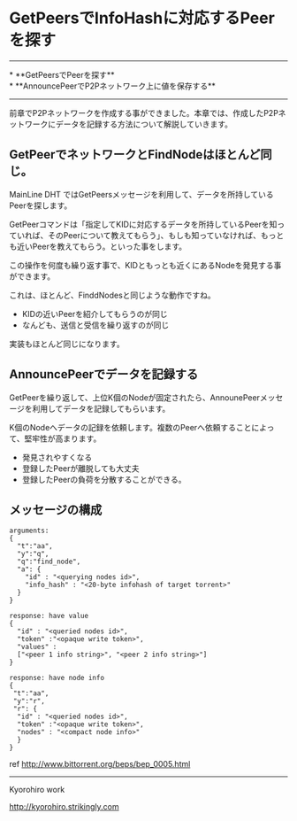 # GetPeersでInfoHashに対応するPeerを探す
<hr>
* **GetPeersでPeerを探す**
<br>
* **AnnouncePeerでP2Pネットワーク上に値を保存する**
<br>
<hr>

前章でP2Pネットワークを作成する事ができました。本章では、作成したP2Pネットワークにデータを記録する方法について解説していきます。


## GetPeerでネットワークとFindNodeはほとんど同じ。

MainLine DHT ではGetPeersメッセージを利用して、データを所持しているPeerを探します。

GetPeerコマンドは「指定してKIDに対応するデータを所持しているPeerを知っていれば、そのPeerについて教えてもらう」、もしも知っていなければ、もっとも近いPeerを教えてもらう。といった事をします。

この操作を何度も繰り返す事で、KIDともっとも近くにあるNodeを発見する事ができます。

これは、ほとんど、FinddNodesと同じような動作ですね。
* KIDの近いPeerを紹介してもらうのが同じ
* なんども、送信と受信を繰り返すのが同じ

実装もほとんど同じになります。


## AnnouncePeerでデータを記録する

GetPeerを繰り返して、上位K個のNodeが固定されたら、AnnounePeerメッセージを利用してデータを記録してもらいます。

K個のNodeへデータの記録を依頼します。複数のPeerへ依頼することによって、堅牢性が高まります。

* 発見されやすくなる
* 登録したPeerが離脱しても大丈夫
* 登録したPeerの負荷を分散することができる。


## メッセージの構成

```
arguments:  
{
  "t":"aa",
  "y":"q",
  "q":"find_node", 
  "a": {
    "id" : "<querying nodes id>", 
    "info_hash" : "<20-byte infohash of target torrent>"
  }
}

response: have value
{
  "id" : "<queried nodes id>",
  "token" :"<opaque write token>",
  "values" : 
  ["<peer 1 info string>", "<peer 2 info string>"]
}

response: have node info
{
 "t":"aa",
 "y":"r",
 "r": {
  "id" : "<queried nodes id>",
  "token" :"<opaque write token>",
  "nodes" : "<compact node info>"
  }
}
```

ref http://www.bittorrent.org/beps/bep_0005.html

-------
Kyorohiro work

http://kyorohiro.strikingly.com
